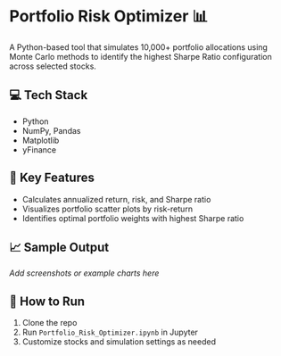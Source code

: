 # Portfolio Risk Optimizer 📊

A Python-based tool that simulates 10,000+ portfolio allocations using Monte Carlo methods to identify the highest Sharpe Ratio configuration across selected stocks.

## 💻 Tech Stack
- Python
- NumPy, Pandas
- Matplotlib
- yFinance

## 🧠 Key Features
- Calculates annualized return, risk, and Sharpe ratio
- Visualizes portfolio scatter plots by risk-return
- Identifies optimal portfolio weights with highest Sharpe ratio

## 📈 Sample Output
_Add screenshots or example charts here_

## 🚀 How to Run
1. Clone the repo
2. Run `Portfolio_Risk_Optimizer.ipynb` in Jupyter
3. Customize stocks and simulation settings as needed
